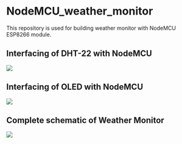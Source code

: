 # NodeMCU_weather_monitor
This repository is used for building weather monitor with NodeMCU ESP8266 module.

## Interfacing of DHT-22 with NodeMCU
![](https://raw.githubusercontent.com/saurabh221089/NodeMCU_weather_monitor/tree/master/schematic/NodeMCU-DHT11-DHT22.png)

## Interfacing of OLED with NodeMCU
![](https://raw.githubusercontent.com/saurabh221089/NodeMCU_weather_monitor/tree/master/schematic/nodemcu-oledscreen.jpg)

## Complete schematic of Weather Monitor
![](https://raw.githubusercontent.com/saurabh221089/NodeMCU_weather_monitor/tree/master/schematic/Weather_monitor.jpg)